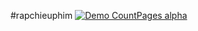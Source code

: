 ﻿#rapchieuphim
[![Demo CountPages alpha](https://www.youtube.com/watch?v=DZfpr1NCwsE/KzB6Gb.gif)](https://www.youtube.com/watch?v=DZfpr1NCwsE)
